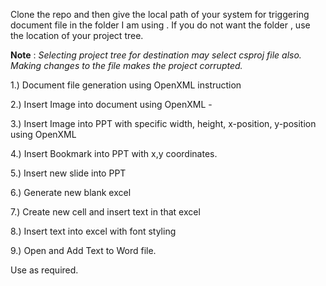 
Clone the repo and then give the local path of your system for triggering document file in the folder I am using . If you do not want the folder , use the location of your project tree.

**Note** : _Selecting project tree for destination may select csproj file also. Making changes to the file makes the project corrupted._

1.) Document file generation using OpenXML instruction

2.) Insert Image into document using OpenXML -

3.) Insert Image into PPT with specific width, height, x-position, y-position  using OpenXML

4.) Insert Bookmark into PPT with x,y coordinates.

5.) Insert new slide into PPT 

6.) Generate new blank excel

7.) Create new cell and insert text in that excel

8.) Insert text into excel with font styling

9.) Open and Add Text to Word file.

Use as required.

